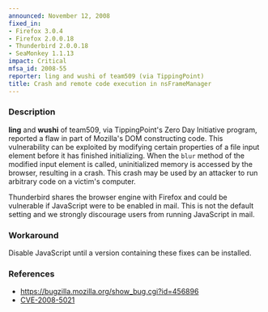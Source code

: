 ```yaml
---
announced: November 12, 2008
fixed_in:
- Firefox 3.0.4
- Firefox 2.0.0.18
- Thunderbird 2.0.0.18
- SeaMonkey 1.1.13
impact: Critical
mfsa_id: 2008-55
reporter: ling and wushi of team509 (via TippingPoint)
title: Crash and remote code execution in nsFrameManager
---
```


<h3>Description</h3>

<p><strong>ling</strong> and <strong>wushi</strong> of team509, via
TippingPoint's Zero Day Initiative program, reported a flaw in part of
Mozilla's DOM constructing code.  This vulnerability can be exploited
by modifying certain properties of a file input element before it has
finished initializing.  When the <code>blur</code> method of the
modified input element is called, uninitialized memory is accessed by
the browser, resulting in a crash.  This crash may be used by an
attacker to run arbitrary code on a victim's computer.</p>

<p class="note">Thunderbird shares the browser engine with Firefox and
could be vulnerable if JavaScript were to be enabled in mail. This is
not the default setting and we strongly discourage users from running
JavaScript in mail.</p>

<h3>Workaround</h3>

<p>Disable JavaScript until a version containing these fixes can be installed.</p>

<h3>References</h3>

<ul>
  <li><a href="https://bugzilla.mozilla.org/show_bug.cgi?id=456896">https://bugzilla.mozilla.org/show_bug.cgi?id=456896</a></li>
  <li><a class="ex-ref" href="http://cve.mitre.org/cgi-bin/cvename.cgi?name=CVE-2008-5021">CVE-2008-5021</a></li>
</ul>



